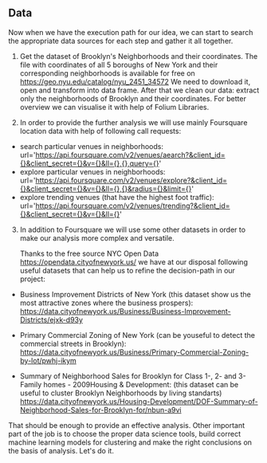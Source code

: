 ## Data

Now when we have the execution path for our idea, we can start to search the appropriate data sources for each step and gather it all together. 

1. Get the dataset of Brooklyn's Neighborhoods and their coordinates.
   The file with coordinates of all 5 boroughs of New York and their corresponding neighborhoods is available for free on                    https://geo.nyu.edu/catalog/nyu_2451_34572
   We need to download it, open and transform into data frame.
   After that we clean our data: extract only the neighborhoods of Brooklyn and their coordinates. 
   For better overview we can visualise it with help of Folium Libraries.
   
  2. In order to provide the further analysis we will use mainly Foursquare location data with help of following call requests:
  - search particular venues in neighborhoods: 
      url='https://api.foursquare.com/v2/venues/aearch?&client_id={}&client_secret={}&v={}&ll={},{},query={}'
  - explore particular venues in neighborhoods: 
      url='https://api.foursquare.com/v2/venues/explore?&client_id={}&client_secret={}&v={}&ll={},{}&radius={}&limit={}'
  - explore trending venues (that have the highest foot traffic): 
    url='https://api.foursquare.com/v2/venues/trending?&client_id={}&client_secret={}&v={}&ll={}'
    
   3. In addition to Foursquare we will use some other datasets in order to make our analysis more complex and versatile.
   
      Thanks to the free source NYC Open Data https://opendata.cityofnewyork.us/ we have at our disposal following useful datasets that can help us to refine the decision-path in our project:
      
      
   -  Business Improvement Districts of New York 
   (this dataset show us the most attractive zones where the business prospers):
      https://data.cityofnewyork.us/Business/Business-Improvement-Districts/ejxk-d93y
      
     
   - Primary Commercial Zoning of New York 
   (can be youseful to detect the commercial streets in Brooklyn):
      https://data.cityofnewyork.us/Business/Primary-Commercial-Zoning-by-lot/pwhj-ikym
      
      
   - Summary of Neighborhood Sales for Brooklyn for Class 1-, 2- and 3-Family homes - 2009Housing & Development:
      (this dataset can be useful to cluster Brooklyn Neighborhoods by living standarts)
      https://data.cityofnewyork.us/Housing-Development/DOF-Summary-of-Neighborhood-Sales-for-Brooklyn-for/nbun-a9vi
   
That should be enough to provide an effective analysis. Other important part of the job is to choose the proper data science tools, build correct machine learning models for clustering and make the right conclusions on the basis of analysis.
Let's do it.
